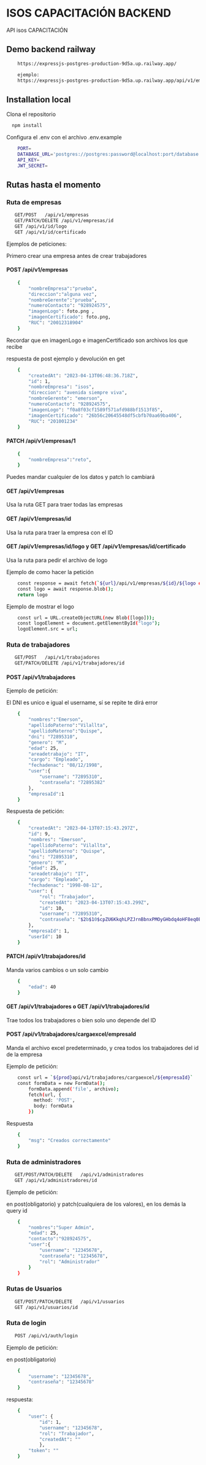 # ISOS CAPACITACIÓN BACKEND

API isos CAPACITACIÓN

## Demo backend railway

```bash
    https://expressjs-postgres-production-9d5a.up.railway.app/

    ejemplo:
    https://expressjs-postgres-production-9d5a.up.railway.app/api/v1/empresas
```

## Installation local

Clona el repositorio

```bash
  npm install
```
Configura el .env con el archivo .env.example

```bash
    PORT=
    DATABASE_URL='postgres://postgres:password@localhost:port/database'
    API_KEY=
    JWT_SECRET=
```


    
## Rutas hasta el momento

### Ruta de empresas

```bash
   GET/POST   /api/v1/empresas
   GET/PATCH/DELETE /api/v1/empresas/id
   GET /api/v1/id/logo
   GET /api/v1/id/certificado 
```
Ejemplos de peticiones:

Primero crear una empresa antes de crear trabajadores

#### POST /api/v1/empresas

```bash
    {
        "nombreEmpresa":"prueba",
        "direccion":"alguna vez",
        "nombreGerente":"prueba",
        "numeroContacto": "928924575",
        "imagenLogo": foto.png ,
        "imagenCertificado": foto.png,
        "RUC": "20012318904"
    }
```
Recordar que en imagenLogo e imagenCertificado son archivos los que recibe

respuesta de post ejemplo y devolución en get

```bash
    {
        "createdAt": "2023-04-13T06:48:36.718Z",
        "id": 1,
        "nombreEmpresa": "isos",
        "direccion": "avenida siempre viva",
        "nombreGerente": "emerson",
        "numeroContacto": "928924575",
        "imagenLogo": "f0a8f03cf1589f571afd988bf1513f85",
        "imagenCertificado": "26b56c20645548df5cbfb70aa69ba406",
        "RUC": "201001234"
    }
```
#### PATCH /api/v1/empresas/1

```bash
    {
        "nombreEmpresa":"reto",
    }
```
Puedes mandar cualquier de los datos y patch lo cambiará 

#### GET /api/v1/empresas
Usa la ruta GET para traer todas las empresas
#### GET /api/v1/empresas/id
Usa la ruta para traer la empresa con el ID
#### GET /api/v1/empresas/id/logo y GET /api/v1/empresas/id/certificado
Usa la ruta para pedir el archivo de logo

Ejemplo de como hacer la petición
```bash
    const response = await fetch(`${url}/api/v1/empresas/${id}/${logo o certificado}`)
    const logo = await response.blob();
    return logo
```
Ejemplo de mostrar el logo
```bash
    const url = URL.createObjectURL(new Blob([logo]));
    const logoElement = document.getElementById("logo");
    logoElement.src = url;
```



### Ruta de trabajadores
```bash
   GET/POST   /api/v1/trabajadores
   GET/PATCH/DELETE /api/v1/trabajadores/id
```

#### POST /api/v1/trabajadores

Ejemplo de petición:

El DNI es unico e igual el username, sí se repite te dirá error

```bash
    {
        "nombres":"Emerson",
        "apellidoPaterno":"Vilallta",
        "apellidoMaterno":"Quispe",
        "dni": "72895310",
        "genero": "M",
        "edad": 25,
        "areadetrabajo": "IT",
        "cargo": "Empleado",
        "fechadenac": "08/12/1998",
        "user":{
            "username": "72895310",
            "contraseña": "72895382"
        },
        "empresaId":1
    }
```

Respuesta de petición:

```bash
    {
        "createdAt": "2023-04-13T07:15:43.297Z",
        "id": 9,
        "nombres": "Emerson",
        "apellidoPaterno": "Vilallta",
        "apellidoMaterno": "Quispe",
        "dni": "72895310",
        "genero": "M",
        "edad": 25,
        "areadetrabajo": "IT",
        "cargo": "Empleado",
        "fechadenac": "1998-08-12",
        "user": {
            "rol": "Trabajador",
            "createdAt": "2023-04-13T07:15:43.299Z",
            "id": 10,
            "username": "72895310",
            "contraseña": "$2b$10$cpZU6KkqhLPZJrnBbnxPMOyGHbdq4oHF8eq0E/lSI9uhWN8HNkl6q"
        },
        "empresaId": 1,
        "userId": 10
    }
```

#### PATCH /api/v1/trabajadores/id

Manda varios cambios o un solo cambio

```bash
    {
        "edad": 40
    }
```

#### GET /api/v1/trabajadores o GET /api/v1/trabajadores/id

Trae todos los trabajadores o bien solo uno depende del ID

#### POST /api/v1/trabajadores/cargaexcel/empresaId

Manda el archivo excel predeterminado, y crea todos los trabajadores
del id de la empresa

Ejemplo de petición:

```bash
    const url = `${prod}api/v1/trabajadores/cargaexcel/${empresaId}`
    const formData = new FormData();
        formData.append('file', archivo);
        fetch(url, {
          method: 'POST',
          body: formData
        })
```
Respuesta
```bash
    {
        "msg": "Creados correctamente"
    }
```


### Ruta de administradores

```bash
   GET/POST/PATCH/DELETE   /api/v1/administradores
   GET /api/v1/administradores/id
```

Ejemplo de petición:

en post(obligatorio) y patch(cualquiera de los valores), en los demás la query id

```bash
    {
        "nombres":"Super Admin",
        "edad": 25,
        "contacto":"928924575",
        "user":{
            "username": "12345678",
            "contraseña": "12345678",
            "rol": "Administrador"
        }
    }
```

### Rutas de Usuarios

```bash
   GET/POST/PATCH/DELETE   /api/v1/usuarios
   GET /api/v1/usuarios/id
```

### Ruta de login
```bash
   POST /api/v1/auth/login   
```
Ejemplo de petición:

en post(obligatorio)

```bash
    {
        "username": "12345678",
        "contraseña": "12345678"
    }

```
respuesta:

```bash
    {
        "user": {
            "id": 1,
            "username": "12345678",
            "rol": "Trabajador",
            "createdAt": ""
            },
        "token": ""
    }

```